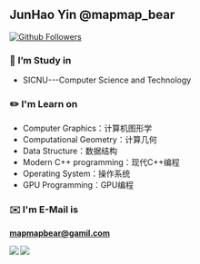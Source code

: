 ## JunHao Yin @mapmap_bear

[![Github Followers](https://img.shields.io/github/followers/mapmapbear?color=06d6a0&label=Github%20Followers&style=for-the-badge)](https://github.com/mapmapbear?tab=followers)

### 🔭 I’m Study in 
- SICNU---Computer Science and Technology

### ✏️ I'm Learn on
- Computer Graphics：计算机图形学
- Computational Geometry：计算几何
- Data Structure：数据结构
- Modern C++ programming：现代C++编程
- Operating System：操作系统
- GPU Programming：GPU编程


### ✉️ I'm E-Mail is

 **mapmapbear@gamil.com**

<a href="https://github.com/anuraghazra/github-readme-stats">
  <img align="left" src="https://github-readme-stats.vercel.app/api?username=mapmapbear&count_private=true&show_icons=true" />
  <img align="left" src="https://github-readme-stats.vercel.app/api/top-langs/?username=mapmapbear" />
</a>
                                                                                                                                  


